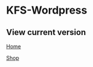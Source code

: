 # KFS-Wordpress

## View current version
[Home](https://advaitju.github.io/KSF-Design/design/)

[Shop](https://advaitju.github.io/KSF-Design/design/shop.html)
